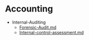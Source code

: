 
# Accounting

- Internal-Auditing
  - [Forensic-Audit.md](./Forensic-Audit.md)
  - [Internal-control-assessment.md](./Internal-control-assessment.md)
